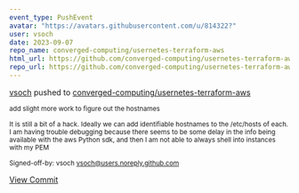 ```yaml
---
event_type: PushEvent
avatar: "https://avatars.githubusercontent.com/u/814322?"
user: vsoch
date: 2023-09-07
repo_name: converged-computing/usernetes-terraform-aws
html_url: https://github.com/converged-computing/usernetes-terraform-aws/commit/d8e9a3ef83682d0062ccdb81c2b365a64f346ebb
repo_url: https://github.com/converged-computing/usernetes-terraform-aws
---
```


<a href='https://github.com/vsoch' target='_blank'>vsoch</a> pushed to <a href='https://github.com/converged-computing/usernetes-terraform-aws' target='_blank'>converged-computing/usernetes-terraform-aws</a>

<small>add slight more work to figure out the hostnames

It is still a bit of a hack. Ideally we can add identifiable hostnames
to the /etc/hosts of each. I am having trouble debugging because
there seems to be some delay in the info being available with the aws
Python sdk, and then I am not able to always shell into instances with
my PEM

Signed-off-by: vsoch <vsoch@users.noreply.github.com></small>

<a href='https://github.com/converged-computing/usernetes-terraform-aws/commit/d8e9a3ef83682d0062ccdb81c2b365a64f346ebb' target='_blank'>View Commit</a>